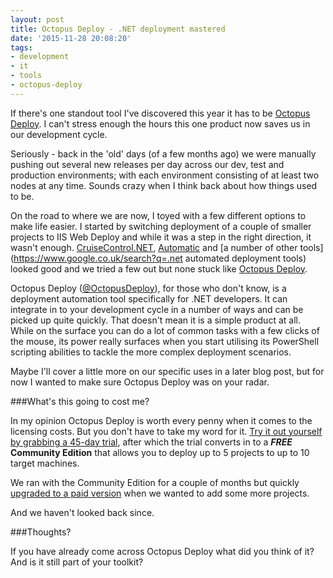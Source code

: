 ```yaml
---
layout: post
title: Octopus Deploy - .NET deployment mastered
date: '2015-11-28 20:08:20'
tags:
- development
- it
- tools
- octopus-deploy
---
```


If there's one standout tool I've discovered this year it has to be [Octopus Deploy](https://octopus.com). I can't stress enough the hours this one product now saves us in our development cycle.

Seriously - back in the 'old' days (of a few months ago) we were manually pushing out several new releases per day across our dev, test and production environments; with each environment consisting of at least two nodes at any time. Sounds crazy when I think back about how things used to be.

On the road to where we are now, I toyed with a few different options to make life easier. I started by switching deployment of a couple of smaller projects to IIS Web Deploy and while it was a step in the right direction, it wasn't enough. [CruiseControl.NET](http://www.cruisecontrolnet.org), [Automatic](http://automic.com/products/automic-release-automation) and [a number of other tools](https://www.google.co.uk/search?q=.net automated deployment tools) looked good and we tried a few out but none stuck like [Octopus Deploy](https://octopus.com).

Octopus Deploy ([@OctopusDeploy](https://twitter.com/octopusdeploy)), for those who don't know, is a deployment automation tool specifically for .NET developers. It can integrate in to your development cycle in a number of ways and can be picked up quite quickly. That doesn't mean it is a simple product at all. While on the surface you can do a lot of common tasks with a few clicks of the mouse, its power really surfaces when you start utilising its PowerShell scripting abilities to tackle the more complex deployment scenarios.

Maybe I'll cover a little more on our specific uses in a later blog post, but for now I wanted to make sure Octopus Deploy was on your radar.

###What's this going to cost me?

In my opinion Octopus Deploy is worth every penny when it comes to the licensing costs. But you don't have to take my word for it. [Try it out yourself by grabbing a 45-day trial](https://octopus.com/downloads), after which the trial converts in to a ***FREE* Community Edition** that allows you to deploy up to 5 projects to up to 10 target machines.

We ran with the Community Edition for a couple of months but quickly [upgraded to a paid version](https://octopus.com/purchase) when we wanted to add some more projects.

And we haven't looked back since.

###Thoughts?

If you have already come across Octopus Deploy what did you think of it? And is it still part of your toolkit?
